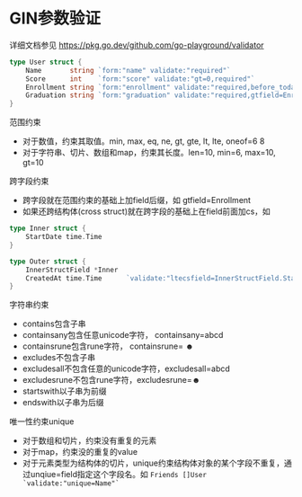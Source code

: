 # GIN参数验证
详细文档参见 https://pkg.go.dev/github.com/go-playground/validator

```Go
type User struct {
	Name       string `form:"name" validate:"required"`                          //required:必须上传name参数。form可以绑定formdata和url问号后面的参数
	Score      int    `form:"score" validate:"gt=0,required"`                    //score必须为正数
	Enrollment string `form:"enrollment" validate:"required,before_today"`       //自定义验证before_today。不支持指定时间格式，只好设为string，自己转
	Graduation string `form:"graduation" validate:"required,gtfield=Enrollment"` //毕业时间要晚于入学时间
}
```  
范围约束  
- 对于数值，约束其取值。min, max, eq, ne, gt, gte, lt, lte, oneof=6 8  
- 对于字符串、切片、数组和map，约束其长度。len=10, min=6, max=10, gt=10   

跨字段约束  
- 跨字段就在范围约束的基础上加field后缀，如 gtfield=Enrollment
- 如果还跨结构体(cross struct)就在跨字段的基础上在field前面加cs，如 
```Go
type Inner struct {
	StartDate time.Time
}

type Outer struct {
	InnerStructField *Inner
	CreatedAt time.Time      `validate:"ltecsfield=InnerStructField.StartDate"`
}
```

字符串约束  
- contains包含子串
- containsany包含任意unicode字符， containsany=abcd
- containsrune包含rune字符， containsrune= ☻
- excludes不包含子串
- excludesall不包含任意的unicode字符，excludesall=abcd
- excludesrune不包含rune字符，excludesrune=☻
- startswith以子串为前缀
- endswith以子串为后缀  

唯一性约束unique  
- 对于数组和切片，约束没有重复的元素
- 对于map，约束没的重复的value
- 对于元素类型为结构体的切片，unique约束结构体对象的某个字段不重复，通过unqiue=field指定这个字段名。如 ``` Friends []User `validate:"unique=Name"` ```


